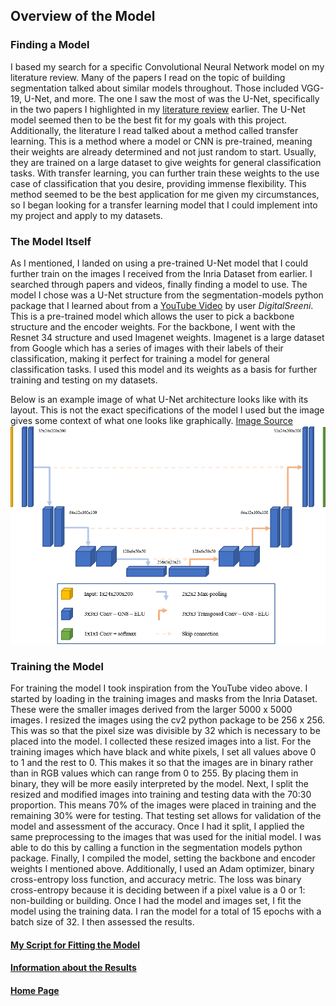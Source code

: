 ## Overview of the Model

### Finding a Model
I based my search for a specific Convolutional Neural Network model on my literature review. Many of the papers I read on the topic of building segmentation talked about similar models throughout. Those included VGG-19, U-Net, and more. The one I saw the most of was the U-Net, specifically in the two papers I highlighted in my [literature review](litreview.md) earlier. The U-Net model seemed then to be the best fit for my goals with this project. Additionally, the literature I read talked about a method called transfer learning. This is a method where a model or CNN is pre-trained, meaning their weights are already determined and not just random to start. Usually, they are trained on a large dataset to give weights for general classification tasks. With transfer learning, you can further train these weights to the use case of classification that you desire, providing immense flexibility. This method seemed to be the best application for me given my circumstances, so I began looking for a transfer learning model that I could implement into my project and apply to my datasets.

### The Model Itself
As  I mentioned, I landed on using a pre-trained U-Net model that I could further train on the images I received from the Inria Dataset from earlier. I searched through papers and videos, finally finding a model to use. The model I chose was a U-Net structure from the segmentation-models python package that I learned about from a [YouTube Video](https://www.youtube.com/watch?v=J_XSd_u_Yew) by user _DigitalSreeni_. This is a pre-trained model which allows the user to pick a backbone structure and the encoder weights. For the backbone, I went with the Resnet 34 structure and used Imagenet weights. Imagenet is a large dataset from Google which has a series of images with their labels of their classification, making it perfect for training a model for general classification tasks. I used this model and its weights as a basis for further training and testing on my datasets.

Below is an example image of what U-Net architecture looks like with its layout. This is not the exact specifications of the model I used but the image gives some context of what one looks like graphically. [Image Source](https://towardsdatascience.com/creating-and-training-a-u-net-model-with-pytorch-for-2d-3d-semantic-segmentation-model-building-6ab09d6a0862)
![img.png](unet_graphic.png)
### Training the Model 
For training the model I took inspiration from the YouTube video above. I started by loading in the training images and masks from the Inria Dataset. These were the smaller images derived from the larger 5000 x 5000 images. I resized the images using the cv2 python package to be 256 x 256. This was so that the pixel size was divisible by 32 which is necessary to be placed into the model. I collected these resized images into a list. For the training images which have black and white pixels, I set all values above 0 to 1 and the rest to 0. This makes it so that the images are in binary rather than in RGB values which can range from 0 to 255. By placing them in binary, they will be more easily interpreted by the model. Next, I split the resized and modified images into training and testing data with the 70:30 proportion. This means 70% of the images were placed in training and the remaining 30% were for testing. That testing set allows for validation of the model and assessment of the accuracy. Once I had it split, I applied the same preprocessing to the images that was used for the initial model. I was able to do this by calling a function in the segmentation models python package. Finally, I compiled the model, setting the backbone and encoder weights I mentioned above. Additionally, I used an Adam optimizer, binary cross-entropy loss function, and accuracy metric. The loss was binary cross-entropy because it is deciding between if a pixel value is a 0 or 1: non-building or building. Once I had the model and images set, I fit the model using the training data. I ran the model for a total of 15 epochs with a batch size of 32. I then assessed the results.
 
#### [My Script for Fitting the Model](https://colab.research.google.com/drive/10a7IHhAniHaWLncCkWme0V3sdgyEwUYO?usp=sharing)
#### [Information about the Results](results.md)

#### [Home Page](README.md)